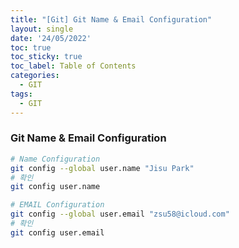 ```yaml
---
title: "[Git] Git Name & Email Configuration"
layout: single
date: '24/05/2022'
toc: true
toc_sticky: true
toc_label: Table of Contents
categories:
  - GIT
tags:
  - GIT
---
```


### Git Name & Email Configuration

```bash
# Name Configuration
git config --global user.name "Jisu Park"
# 확인
git config user.name

# EMAIL Configuration
git config --global user.email "zsu58@icloud.com"
# 확인
git config user.email
```